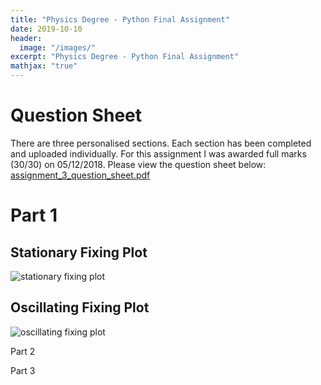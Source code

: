 ```yaml
---
title: "Physics Degree - Python Final Assignment"
date: 2019-10-10
header:
  image: "/images/"
excerpt: "Physics Degree - Python Final Assignment"
mathjax: "true"
---
```


# Question Sheet
There are three personalised sections. Each section has been completed and uploaded
individually. For this assignment I was awarded full marks (30/30) on 05/12/2018.
Please view the question sheet below:
[assignment_3_question_sheet.pdf](https://github.com/domvdp/domvdp.github.io/files/3720278/assignment_3_question_sheet.pdf)

# Part 1
<script src="https://gist.github.com/domvdp/9f05c69e65701f1ab005aa8d338007cb.js"></script>
## Stationary Fixing Plot
![stationary fixing plot](https://user-images.githubusercontent.com/49989128/66696304-bec67b00-ecc2-11e9-97e0-4744c9f1284d.png)
## Oscillating Fixing Plot
![oscillating fixing plot](https://user-images.githubusercontent.com/49989128/66696307-c6861f80-ecc2-11e9-90d7-63f710f806a6.png)

Part 2
<script src="https://gist.github.com/domvdp/7aeb96a37e83a46bcfa28b53c848c4c2.js"></script>

Part 3
<script src="https://gist.github.com/domvdp/b4a2f03bea46448292c244d73c4b5908.js"></script>
